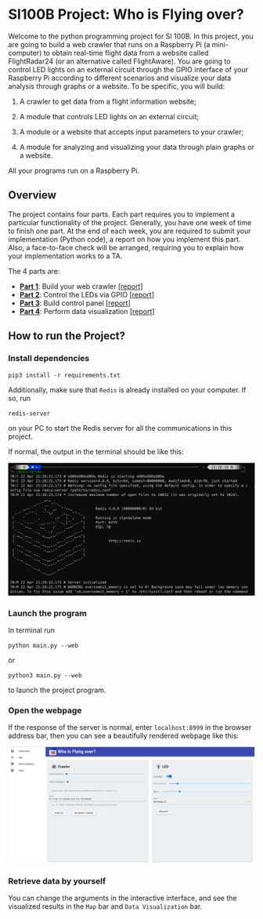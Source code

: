 # SI100B Project: Who is Flying over?

Welcome to the python programming project for SI 100B. In this project, you are going to build a web crawler that runs on a Raspberry Pi (a mini-computer) to obtain real-time flight data from a website called FlightRadar24 (or an alternative called FlightAware). You are going to control LED lights on an external circuit through the GPIO interface of your Raspberry Pi according to different scenarios and visualize your data analysis through graphs or a website. To be specific, you will build:

1. A crawler to get data from a flight information website;

2. A module that controls LED lights on an external circuit;

3. A module or a website that accepts input parameters to your crawler;

4. A module for analyzing and visualizing your data through plain graphs or a website.

All your programs run on a Raspberry Pi.

## Overview

The project contains four parts. Each part requires you to implement a particular functionality of the project. Generally, you have one week of time to finish one part. At the end of each week, you are required to submit your implementation (Python code), a report on how you implement this part. Also, a face-to-face check will be arranged, requiring you to explain how your implementation works to a TA.

The 4 parts are:

- **[Part 1](./docs/README.part1.md)**: Build your web crawler [[report]](report/Team_GG_week1.md)
- **[Part 2](./docs/README.part2.md)**: Control the LEDs via GPIO [[report]](https://github.com/boynextdoor-cze/SI100B-Project/blob/main/report/week2.md)
- **[Part 3](./docs/README.part3.md)**: Build control panel [[report]](https://github.com/boynextdoor-cze/SI100B-Project/blob/main/report/week3.md)
- **[Part 4](./docs/README.part4.md)**: Perform data visualization [[report]](https://github.com/boynextdoor-cze/SI100B-Project/blob/main/report/week4.md)

## How to run the Project?

### Install dependencies

  ```
  pip3 install -r requirements.txt
  ```

  Additionally, make sure that `Redis` is already installed on your computer. If so, run

  ```
  redis-server
  ```

  on your PC to start the Redis server for all the communications in this project.

  If normal, the output in the terminal should be like this:

  ![](docs/img/redis.png)

### Launch the program

In terminal run

  ```
  python main.py --web
  ```

  or

  ```
  python3 main.py --web
  ```

  to launch the project program.

### Open the webpage

If the response of the server is normal, enter `localhost:8999` in the browser address bar, then you can see a beautifully rendered webpage like this:

![](docs/img/webpage.png)

### Retrieve data by yourself

You can change the arguments in the interactive interface, and see the visualized results in the `Map` bar and `Data Visualization` bar.
